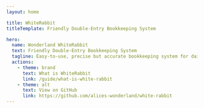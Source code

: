 ```yaml
---
layout: home

title: WhiteRabbit
titleTemplate: Friendly Double-Entry Bookkeeping System

hero:
  name: Wonderland WhiteRabbit
  text: Friendly Double-Entry Bookkeeping System
  tagline: Easy-to-use, precise but accurate bookkeeping system for daily usage.
  actions:
    - theme: brand
      text: What is WhiteRabbit
      link: /guide/what-is-white-rabbit
    - theme: alt
      text: View on GitHub
      link: https://github.com/alices-wonderland/white-rabbit
---
```

